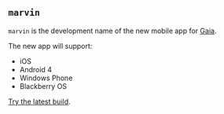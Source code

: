 ## `marvin`

`marvin` is the development name of the new mobile app for [Gaia](https://github.com/CroceRossaCatania/gaia).

The new app will support:

* iOS
* Android 4
* Windows Phone
* Blackberry OS


[Try the latest build](https://raw.githubusercontent.com/AlfioEmanueleFresta/marvin/master/latest.apk).
